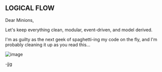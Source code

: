 ## LOGICAL FLOW

Dear Minions,

Let's keep everything clean, modular, event-driven, and model derived.

I'm as guilty as the next geek of spaghetti-ing my code on the fly, and I'm probably cleaning it up as you read this...

![image](https://github.com/jgravelle/AutoGrok/assets/3400540/0a2dea66-53e1-4f73-b690-c39a73663e04)



-jjg
